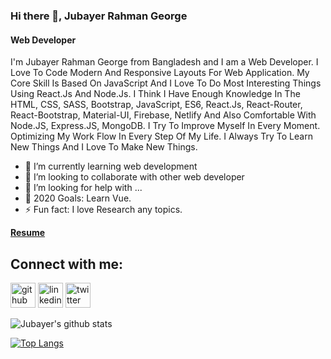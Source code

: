 ### Hi there 👋, Jubayer Rahman George
#### Web Developer
I'm Jubayer Rahman George from Bangladesh and I am a Web Developer. I Love To Code Modern And Responsive Layouts For Web Application. My Core Skill Is Based On JavaScript And I Love To Do Most Interesting Things Using React.Js And Node.Js. I Think I Have Enough Knowledge In The HTML, CSS, SASS, Bootstrap, JavaScript, ES6, React.Js, React-Router, React-Bootstrap, Material-UI, Firebase, Netlify And Also Comfortable With Node.JS, Express.JS, MongoDB. I Try To Improve Myself In Every Moment. Optimizing My Work Flow In Every Step Of My Life. I Always Try To Learn New Things And I Love To Make New Things.

- 🌱 I’m currently learning web development
- 👯 I’m looking to collaborate with other web developer
- 🤔 I’m looking for help with ...
- 🥅 2020 Goals: Learn Vue.
- ⚡ Fun fact: I love Research any topics.

**[Resume](https://docs.google.com/document/d/1xKf-0kOG1sd2OAGuCKZrF2xC42QM9pfbcihGcojTKyA/edit?usp=sharing)**

## Connect with me:
[<img src='https://cdn.jsdelivr.net/npm/simple-icons@3.0.1/icons/github.svg' alt='github' height='40'>](https://github.com/mjrgeorge)  [<img src='https://cdn.jsdelivr.net/npm/simple-icons@3.0.1/icons/linkedin.svg' alt='linkedin' height='40'>](https://www.linkedin.com/in/md-jubayer-rahman-george-3776b21b1/)  [<img src='https://cdn.jsdelivr.net/npm/simple-icons@3.0.1/icons/twitter.svg' alt='twitter' height='40'>](https://twitter.com/mjrgeorge)  

![Jubayer's github stats](https://github-readme-stats.vercel.app/api?username=mjrgeorge&show_icons=true&theme=flag-india)

[![Top Langs](https://github-readme-stats.vercel.app/api/top-langs/?username=mjrgeorge&langs_count=8)](https://github.com/mjrgeorge/github-readme-stats)
